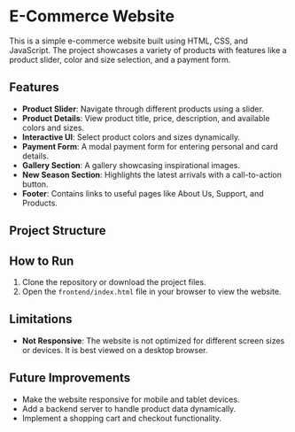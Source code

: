 # E-Commerce Website

This is a simple e-commerce website built using HTML, CSS, and JavaScript. The project showcases a variety of products with features like a product slider, color and size selection, and a payment form.

## Features

- **Product Slider**: Navigate through different products using a slider.
- **Product Details**: View product title, price, description, and available colors and sizes.
- **Interactive UI**: Select product colors and sizes dynamically.
- **Payment Form**: A modal payment form for entering personal and card details.
- **Gallery Section**: A gallery showcasing inspirational images.
- **New Season Section**: Highlights the latest arrivals with a call-to-action button.
- **Footer**: Contains links to useful pages like About Us, Support, and Products.

## Project Structure

## How to Run

1. Clone the repository or download the project files.
2. Open the `frontend/index.html` file in your browser to view the website.

## Limitations

- **Not Responsive**: The website is not optimized for different screen sizes or devices. It is best viewed on a desktop browser.

## Future Improvements

- Make the website responsive for mobile and tablet devices.
- Add a backend server to handle product data dynamically.
- Implement a shopping cart and checkout functionality.

